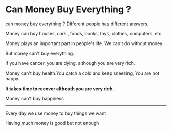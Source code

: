 #  Can Money Buy Everything ?



can money buy everything ? Different people has different answers.

Money can buy houses, cars , foods, books, toys, clothes, computers, etc

Money plays an important part in people's life. We can't do without money.



But money  can't buy everything.

If you have cancer, you are dying, although you are very rich.



Money can't buy health.You catch a cold and keep sneezing, You are not happy.

**It takes time to recover althouth you are very rich.** 



Money can't buy happiness





---



Every day we use money to buy things we want



Having much money is good but not enough